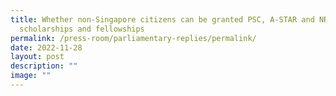 ```yaml
---
title: Whether non‑Singapore citizens can be granted PSC, A‑STAR and NRF
  scholarships and fellowships
permalink: /press-room/parliamentary-replies/permalink/
date: 2022-11-28
layout: post
description: ""
image: ""
---
```


